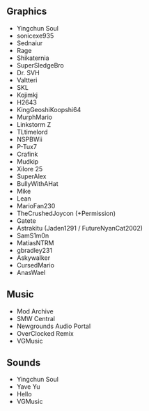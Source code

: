## Graphics

- Yingchun Soul
- sonicexe935
- Sednaiur
- Rage
- Shikaternia
- SuperSledgeBro
- Dr. SVH
- Valtteri
- SKL
- Kojimkj
- H2643
- KingGeoshiKoopshi64
- MurphMario
- Linkstorm Z
- TLtimelord
- NSPBWii
- P-Tux7
- Crafink
- Mudkip
- Xilore 25
- SuperAlex
- BullyWithAHat
- Mike
- Lean
- MarioFan230
- TheCrushedJoycon (+Permission)
- Gatete
- Astrakitu (Jaden1291 / FutureNyanCat2002)
- SamS1m0n
- MatiasNTRM
- gbradley231
- Askywalker
- CursedMario
- AnasWael

## Music

- Mod Archive
- SMW Central
- Newgrounds Audio Portal
- OverClocked Remix
- VGMusic

## Sounds

- Yingchun Soul
- Yave Yu
- Hello
- VGMusic